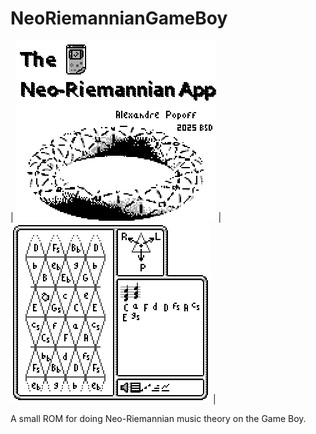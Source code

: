 # NeoRiemannianGameBoy

| ![ScreenShot](screenshot_1.png) | ![ScreenShot](screenshot_2.png) |

A small ROM for doing Neo-Riemannian music theory on the Game Boy.


